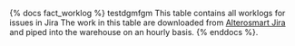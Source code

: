 {% docs fact_worklog %}
testdgmfgm
This table contains all worklogs for issues in Jira
The work in this table are downloaded 
from [Alterosmart Jira ](https://alterosmart.atlassian.net/jira/projects) 
and piped into the warehouse on an hourly basis. 
{% enddocs %}.